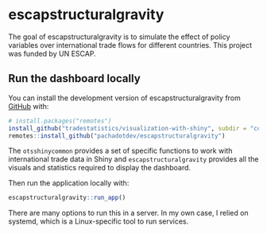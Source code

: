 # escapstructuralgravity

The goal of escapstructuralgravity is to simulate the effect of policy variables 
over international trade flows for different countries. This project was funded by UN ESCAP.

## Run the dashboard locally

You can install the development version of escapstructuralgravity from [GitHub](https://github.com/) with:

``` r
# install.packages("remotes")
install_github("tradestatistics/visualization-with-shiny", subdir = "common")
remotes::install_github("pachadotdev/escapstructuralgravity")
```

The `otsshinycommon` provides a set of specific functions to work with
international trade data in Shiny and `escapstructuralgravity` provides
all the visuals and statistics required to display the dashboard.

Then run the application locally with:

```r
escapstructuralgravity::run_app()
```

There are many options to run this in a server. In my own case, I relied on
systemd, which is a Linux-specific tool to run services.
